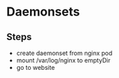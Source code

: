 # Daemonsets

## Steps

- create daemonset from nginx pod
- mount /var/log/nginx to emptyDir
- go to website
